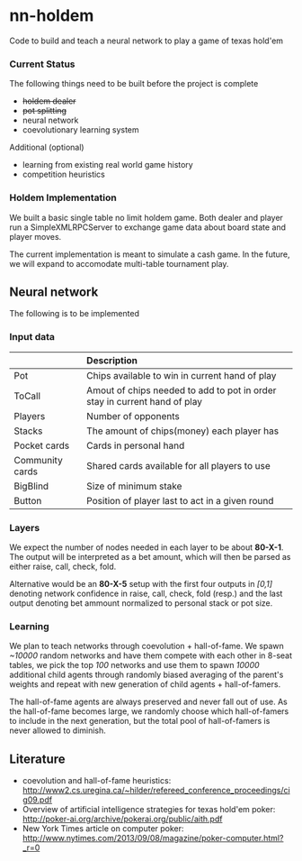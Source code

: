 # nn-holdem
Code to build and teach a neural network to play a game of texas hold'em

### Current Status
The following things need to be built before the project is complete

* ~~holdem dealer~~
* ~~pot splitting~~
* neural network
* coevolutionary learning system

Additional (optional)

* learning from existing real world game history
* competition heuristics

### Holdem Implementation

We built a basic single table no limit holdem game. Both dealer and player run a SimpleXMLRPCServer to exchange game data about board state and player moves.

The current implementation is meant to simulate a cash game. In the future, we will expand to accomodate multi-table tournament play.

## Neural network

The following is to be implemented

### Input data

|                 | Description |
| :---------------| :-----------|
| Pot             | Chips available to win in current hand of play |
| ToCall          | Amout of chips needed to add to pot in order stay in current hand of play |
| Players         | Number of opponents |
| Stacks          | The amount of chips(money) each player has |
| Pocket cards    | Cards in personal hand |
| Community cards | Shared cards available for all players to use |
| BigBlind        | Size of minimum stake |
| Button          | Position of player last to act in a given round |

### Layers

We expect the number of nodes needed in each layer to be about **80-X-1**. The output will be interpreted as a bet amount, which will then be parsed as either raise, call, check, fold.

Alternative would be an **80-X-5** setup with the first four outputs in *[0,1]* denoting network confidence in raise, call, check, fold (resp.) and the last output denoting bet ammount normalized to personal stack or pot size.

### Learning

We plan to teach networks through coevolution + hall-of-fame. We spawn *~10000* random networks and have them compete with each other in 8-seat tables, we pick the top *100* networks and use them to spawn *10000* additional child agents through randomly biased averaging of the parent's weights and repeat with new generation of child agents + hall-of-famers.

The hall-of-fame agents are always preserved and never fall out of use. As the hall-of-fame becomes large, we randomly choose which hall-of-famers to include in the next generation, but the total pool of hall-of-famers is never allowed to diminish.

## Literature
* coevolution and hall-of-fame heuristics:
http://www2.cs.uregina.ca/~hilder/refereed_conference_proceedings/cig09.pdf
* Overview of artificial intelligence strategies for texas hold'em poker: http://poker-ai.org/archive/pokerai.org/public/aith.pdf
* New York Times article on computer poker: http://www.nytimes.com/2013/09/08/magazine/poker-computer.html?_r=0

